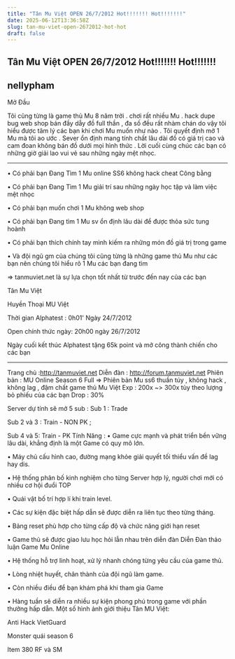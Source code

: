```yaml
---
title: "Tân Mu Việt OPEN 26/7/2012 Hot!!!!!!! Hot!!!!!!!"
date: 2025-06-12T13:36:58Z
slug: tan-mu-viet-open-2672012-hot-hot
draft: false
---
```


## Tân Mu Việt OPEN 26/7/2012 Hot!!!!!!! Hot!!!!!!!

## nellypham

Mở Đầu
 
 
Tôi cũng từng là game thủ Mu 8 năm trời . chơi rất nhiều Mu . hack dupe bug web shop bán đầy dẫy đồ full thần , đa số đều rất nhàm chán do vậy tôi hiểu được tâm lý các bạn khi chơi Mu muốn như nào . Tôi quyết định mở 1 Mu mà tôi ao ước . Sever ổn định mang tính chất lâu dài đồ có giá trị cao và cam đoan không bán đồ dưới mọi hình thức . Lời cuối cùng chúc các bạn có những giờ giải lao vui vẻ sau những ngày mệt nhọc.
 
*********
• Có phải bạn Đang Tìm 1 Mu online SS6 không hack cheat Công bằng
 
• Có phải bạn Đang Tìm 1 Mu giải trí sau những ngày học tập và làm việc mệt nhọc
 
• Có phải bạn muốn chơi 1 Mu không web shop
 
• Có phải bạn Đang tìm 1 Mu sv ổn định lâu dài để được thỏa sức tung hoành
 
• Có phải bạn thích chính tay mình kiếm ra những món đồ giá trị trong game
 
• Và đội ngũ gm của chúng tôi cũng từng là những game thủ Mu như các bạn nên chúng tôi hiểu rõ 1 Mu các bạn đang tìm
 
 
=> tanmuviet.net là sự lựa chọn tốt nhất từ trước đến nay của các bạn
 
 
 
Tân Mu Việt
 
Huyền Thoại MU Việt
 
 
Thời gian Alphatest : 0h01' Ngày 24/7/2012
 
Open chính thức ngày: 20h00 ngày 26/7/2012
 
Ngày cuối kết thúc Alphatest tặng 65k point và mở công thành chiến cho các bạn
 
***
 
Trang chủ :http://tanmuviet.net
Diễn đàn : http://forum.tanmuviet.net
Phiên bản : MU Online Season 6 Full
=> Phiên bản Mu ss6 thuần túy , không hack , không lag , đậm chất game thủ Mu Việt
Exp : 200x ~> 300x tùy theo lượng bỏ phiếu của các bạn
Drop : 30%
 
 
Server dự tính sẽ mở 5 sub :
Sub 1 : Trade
 
Sub 2 và 3 : Train - NON PK ;
 
Sub 4 và 5: Train - PK
Tính Năng :
• Game cực mạnh và phát triển bền vững lâu dài, khẳng định là một Game có quy mô lớn.
 
• Máy chủ cấu hình cao, đường mạng khỏe giải quyết tối thiểu vấn đề lag hay dis.
 
• Hệ thống phân bố kinh nghiệm cho từng Server hợp lý, người chơi mới có nhiều cơ hội đuổi TOP
 
• Quái vật bố trí hợp lí khi train level.
 
• Các sự kiện đặc biệt hấp dẫn sẽ được diễn ra liên tục theo từng tháng.
 
• Bảng reset phù hợp cho từng cấp độ và chức năng giới hạn reset
 
• Game thủ sẽ được giao lưu học hỏi lẫn nhau trên diễn đàn Diễn Đàn thảo luận Game Mu Online
 
• Hệ thống hỗ trợ linh hoạt, xử lý nhanh chóng từng yêu cầu của game thủ.
 
• Lòng nhiệt huyết, chân thành của đội ngũ làm game.
 
• Còn nhiều điều để bạn khám phá khi tham gia Game
 
• Hàng tuần sẽ diễn ra nhiều sự kiện phong phú trong game với phần thưởng hấp dẫn.
Một số hình ảnh giới thiệu Tân MU Việt:
 
 
Anti Hack VietGuard
 
 
 

 
Monster quái season 6
 

Item 380 RF và SM